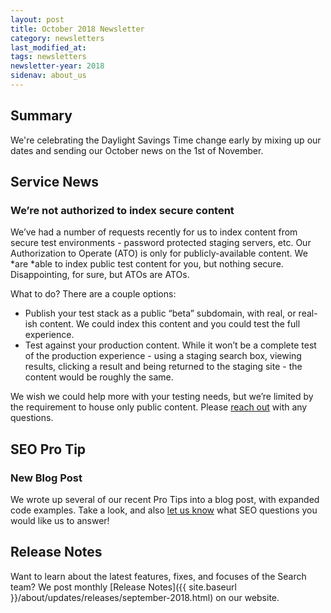 ```yaml
---
layout: post
title: October 2018 Newsletter
category: newsletters
last_modified_at: 
tags: newsletters
newsletter-year: 2018
sidenav: about_us
---
```


## Summary

We're celebrating the Daylight Savings Time change early by mixing up our dates and sending our October news on the 1st of November.

## Service News

### We’re not authorized to index secure content

We’ve had a number of requests recently for us to index content from secure test environments - password protected staging servers, etc. Our Authorization to Operate (ATO) is only for publicly-available content. We *are *able to index public test content for you, but nothing secure. Disappointing, for sure, but ATOs are ATOs.

What to do? There are a couple options:

- Publish your test stack as a public “beta” subdomain, with real, or real-ish content. We could index this content and you could test the full experience.
- Test against your production content. While it won’t be a complete test of the production experience - using a staging search box, viewing results, clicking a result and being returned to the staging site - the content would be roughly the same.

We wish we could help more with your testing needs, but we’re limited by the requirement to house only public content. Please <a href="mailto:search@support.digitalgov.gov">reach out</a> with any questions.

## SEO Pro Tip

### New Blog Post

We wrote up several of our recent Pro Tips into a blog post, with expanded code examples. Take a look, and also <a href="mailto:search@support.digitalgov.gov">let us know</a> what SEO questions you would like us to answer!

## Release Notes

Want to learn about the latest features, fixes, and focuses of the Search team? We post monthly [Release Notes]({{ site.baseurl }}/about/updates/releases/september-2018.html) on our website.